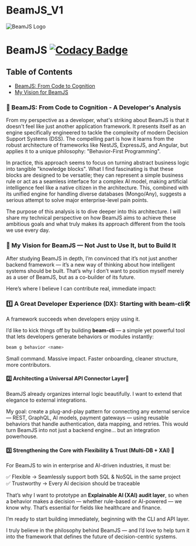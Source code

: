 # BeamJS_V1
![BeamJS Logo](https://user-images.githubusercontent.com/3101473/227795966-12f87168-4b4a-454f-a806-0a72f5a1fe5d.png)

# BeamJS [![Codacy Badge](https://app.codacy.com/project/badge/Grade/518c2b67f61142ca833c75c6c07ccd43)](https://www.codacy.com/gh/QuaNode/beamjs/dashboard?utm_source=github.com&utm_medium=referral&utm_content=QuaNode/beamjs&utm_campaign=Badge_Grade)

## Table of Contents
- [BeamJS: From Code to Cognition](#beamjs-from-code-to-cognition---a-developers-analysis)
- [My Vision for BeamJS](#my-vision-for-beamjs-—-not-just-to-use-it-but-to-build-it)

### 🧠 BeamJS: From Code to Cognition - A Developer's Analysis

From my perspective as a developer, what's striking about BeamJS is that it doesn't feel like just another application framework. It presents itself as an engine specifically engineered to tackle the complexity of modern Decision Support Systems (DSS). The compelling part is how it learns from the robust architecture of frameworks like NestJS, ExpressJS, and Angular, but applies it to a unique philosophy: "Behavior-First Programming".

In practice, this approach seems to focus on turning abstract business logic into tangible "knowledge blocks". What I find fascinating is that these blocks are designed to be versatile; they can represent a simple business rule or act as a seamless interface for a complex AI model, making artificial intelligence feel like a native citizen in the architecture. This, combined with its unified engine for handling diverse databases (Mongo/Any), suggests a serious attempt to solve major enterprise-level pain points.

The purpose of this analysis is to dive deeper into this architecture. I will share my technical perspective on how BeamJS aims to achieve these ambitious goals and what truly makes its approach different from the tools we use every day.


### 🚀 My Vision for BeamJS — Not Just to Use It, but to Build It

After studying BeamJS in depth, I’m convinced that it’s not just another backend framework — it’s a new way of thinking about how intelligent systems should be built. That’s why I don’t want to position myself merely as a user of BeamJS, but as a co-builder of its future.

Here’s where I believe I can contribute real, immediate impact:

### 1️⃣ A Great Developer Experience (DX): Starting with beam-cli🛠️

A framework succeeds when developers enjoy using it.

I’d like to kick things off by building **beam-cli** — a simple yet powerful tool that lets developers generate behaviors or modules instantly:

```bash
beam g behavior <name>
```


Small command. Massive impact. Faster onboarding, cleaner structure, more contributors.

#### 2️⃣ Architecting a Universal API Connector Layer🔗

BeamJS already organizes internal logic beautifully. I want to extend that elegance to external integrations.  

My goal: create a plug-and-play pattern for connecting any external service — REST, GraphQL, AI models, payment gateways — using reusable behaviors that handle authentication, data mapping, and retries. This would turn BeamJS into not just a backend engine… but an integration powerhouse.

#### 3️⃣ Strengthening the Core with Flexibility & Trust (Multi-DB + XAI) 🧠

For BeamJS to win in enterprise and AI-driven industries, it must be:

✅ Flexible → Seamlessly support both SQL & NoSQL in the same project  
✅ Trustworthy → Every AI decision should be traceable

That’s why I want to prototype an **Explainable AI (XAI) audit layer**, so when a behavior makes a decision — whether rule-based or AI-powered — we know why. That’s essential for fields like healthcare and finance.

I’m ready to start building immediately, beginning with the CLI and API layer.  

I truly believe in the philosophy behind BeamJS — and I’d love to help turn it into the framework that defines the future of decision-centric systems.


